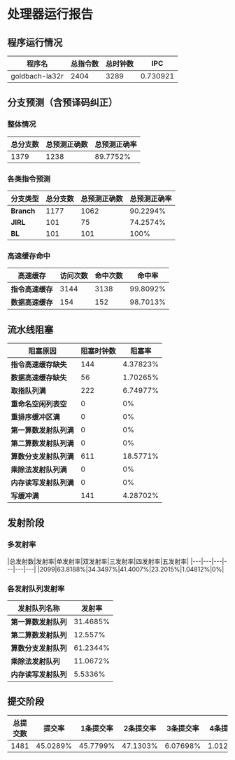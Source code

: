 # 处理器运行报告
## 程序运行情况
|程序名|总指令数|总时钟数|IPC|
|---|---|---|---|
|goldbach-la32r|2404|3289|0.730921|

## 分支预测（含预译码纠正）
### 整体情况
|总分支数|总预测正确数|总预测正确率|
|---|---|---|
|1379|1238|89.7752%|

### 各类指令预测
|分支类型|总分支数|总预测正确数|总预测正确率|
|---|---|---|---|
|**Branch**| 1177 | 1062 | 90.2294%|
|**JIRL**| 101 | 75 | 74.2574%|
|**BL**| 101 | 101 | 100%|

### 高速缓存命中
|高速缓存|访问次数|命中次数|命中率|
|---|---|---|---|
|**指令高速缓存**| 3144 | 3138 | 99.8092%|
|**数据高速缓存**| 154 | 152 | 98.7013%|
## 流水线阻塞
|阻塞原因|阻塞时钟数|阻塞率|
|---|---|---|
|**指令高速缓存缺失**| 144 | 4.37823%|
|**数据高速缓存缺失**| 56 | 1.70265%|
|**取指队列满**| 222 | 6.74977%|
|**重命名空闲列表空**|0 | 0%|
|**重排序缓冲区满**|0 | 0%|
|**第一算数发射队列满**|0 | 0%|
|**第二算数发射队列满**|0 | 0%|
|**算数分支发射队列满**|611 | 18.5771%|
|**乘除法发射队列满**|0 | 0%|
|**内存读写发射队列满**|0 | 0%|
|**写缓冲满**|141 | 4.28702%|

## 发射阶段
### 多发射率
|总发射数|发射率|单发射率|双发射率|三发射率|四发射率|五发射率|
|---|---|---|---|---|---|
|2099|63.8188%|34.3497%|41.4007%|23.2015%|1.04812%|0%|

### 各发射队列发射率
|发射队列名称|发射率|
|---|---|
|**第一算数发射队列**|31.4685%|
|**第二算数发射队列**|12.557%|
|**算数分支发射队列**|61.2344%|
|**乘除法发射队列**|11.0672%|
|**内存读写发射队列**|5.5336%|

## 提交阶段
|总提交数|提交率|1条提交率|2条提交率|3条提交率|4条提交率|
|---|---|---|---|---|---|
|1481|45.0289%|45.7799%|47.1303%|6.07698%|1.01283%|
